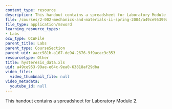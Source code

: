 ```yaml
---
content_type: resource
description: This handout contains a spreadsheet for Laboratory Module 2.
file: /courses/2-002-mechanics-and-materials-ii-spring-2004/a49ce95399aee64c9ea063818af29dba_hysteresis_data.xls
file_type: application/msword
learning_resource_types:
- Labs
ocw_type: OCWFile
parent_title: Labs
parent_type: CourseSection
parent_uid: aacc981b-a167-de94-2676-9f9acac3c353
resourcetype: Other
title: hysteresis_data.xls
uid: a49ce953-99ae-e64c-9ea0-63818af29dba
video_files:
  video_thumbnail_file: null
video_metadata:
  youtube_id: null
---
```

This handout contains a spreadsheet for Laboratory Module 2.
